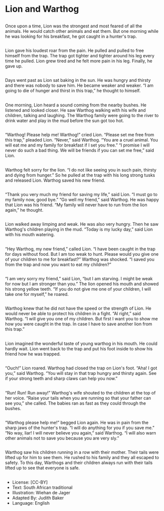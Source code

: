 # Lion and Warthog

##
Once upon a time, Lion was the strongest and most
feared of all the animals.
He would catch other animals and eat them.
But one morning while he was looking for his
breakfast, he got caught in a hunter's trap.

##
Lion gave his loudest roar from the pain.
He pulled and pulled to free himself from the trap.
The trap got tighter and tighter around his leg every
time he pulled.
Lion grew tired and he felt more pain in his leg.
Finally, he gave up.

##
Days went past as Lion sat baking in the sun.
He was hungry and thirsty and there was nobody to
save him.
He became weaker and weaker.
“I am going to die of hunger and thirst in this trap,”
he thought to himself.

##
One morning, Lion heard a sound coming from the
nearby bushes.
He listened and looked closer.
He saw Warthog walking with his wife and children,
talking and laughing.
The Warthog family were going to the river to drink
water and play in the mud before the sun got too
hot.

##
“Warthog! Please help me! Warthog!” cried Lion.
“Please set me free from this trap,” pleaded Lion.
“Never,” said Warthog.
“You are a cruel animal. You will eat me and my
family for breakfast if I set you free.”
“I promise I will never do such a bad thing. We will be
friends if you can set me free,” said Lion.

##
Warthog felt sorry for the lion.
“I do not like seeing you in such
pain, thirsty and dying from
hunger.”
So he pulled at the trap with his
long strong tusks and released Lion.
Warthog saved his new friend.

##
“Thank you very much my friend for
saving my life,” said Lion. “I must
go to my family now, good bye.”
“Go well my friend,” said Warthog.
He was happy that Lion was his
friend. “My family will never have to
run from the lion again,” he
thought.

##
Lion walked away limping and
weak.
He was also very hungry.
Then he saw Warthog's children
playing in the mud.
“Today is my lucky day,” said Lion
with his mouth watering.

##
“Hey Warthog, my new friend,”
called Lion.
“I have been caught in the trap for
days without food. But I am too
weak to hunt.
Please would you give one of your
children to me for breakfast?”
Warthog was shocked.
“I saved you from the trap and now
you want to eat my children?”

##
“I am very sorry my friend,” said
Lion, “but I am starving.
I might be weak for now but I am
stronger than you.”
The lion opened his mouth and
showed his strong yellow teeth.
“If you do not give me one of your
children, I will take one for myself,”
he roared.

##
Warthog knew that he did not have the speed or the
strength of Lion.
He would never be able to protect his children in a
fight.
“Al right,” said Warthog.
“I will give you one of my children.
But first I want you to show me how you were caught
in the trap.
In case I have to save another lion from this trap.”

##
Lion imagined the wonderful taste
of young warthog in his mouth.
He could hardly wait.
Lion went back to the trap and put
his foot inside to show his friend
how he was trapped.

##
“Ouch!” Lion roared.
Warthog had closed the trap on
Lion's foot.
“Aha! I got you,” said Warthog.
“You will stay in that trap hungry
and thirsty again.
See if your strong teeth and sharp
claws can help you now.”

##
“Run! Run! Run away!” Warthog's
wife shouted to the children at the
top of her voice.
“Raise your tails when you are
running so that your father can see
you,” she called.
The babies ran as fast as they could
through the bushes.

##
“Warthog please help me!” begged Lion again.
He was in pain from the sharp jaws of the hunter's
trap.
“I will do anything for you if you save me.”
“No way, liar! I will never believe you again,” said
Warthog.
“I will also warn other animals not to save you
because you are very sly.”

##
Warthog saw his children running in a row with their
mother.
Their tails were lifted up for him to see them.
He rushed to his family and they all escaped to
safety.
To this day, Warthogs and their children always run
with their tails lifted up to see that everyone is safe.

##
* License: [CC-BY]
* Text: South African traditional
* Illustration: Wiehan de Jager
* Adapted By: Judith Baker
* Language: English
